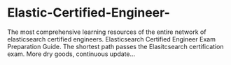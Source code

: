 # Elastic-Certified-Engineer-
The most comprehensive learning resources of the entire network of elasticsearch certified engineers. Elasticsearch Certified Engineer Exam Preparation Guide. The shortest path passes the Elasitcsearch certification exam. More dry goods, continuous update...
